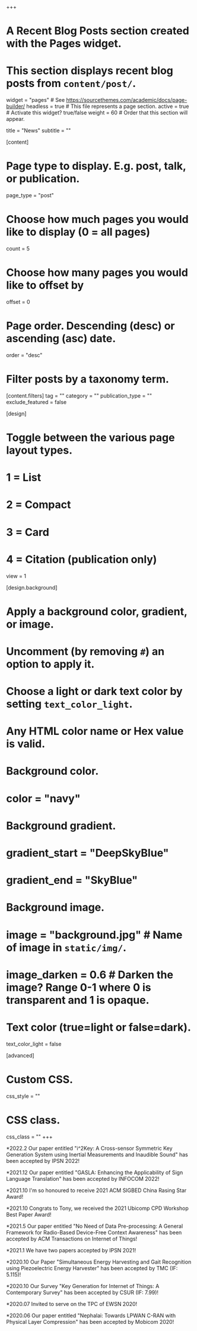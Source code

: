 +++
# A Recent Blog Posts section created with the Pages widget.
# This section displays recent blog posts from `content/post/`.

widget = "pages"  # See https://sourcethemes.com/academic/docs/page-builder/
headless = true  # This file represents a page section.
active = true  # Activate this widget? true/false
weight = 60  # Order that this section will appear.

title = "News"
subtitle = ""

[content]
  # Page type to display. E.g. post, talk, or publication.
  page_type = "post"
  
  # Choose how much pages you would like to display (0 = all pages)
  count = 5
  
  # Choose how many pages you would like to offset by
  offset = 0

  # Page order. Descending (desc) or ascending (asc) date.
  order = "desc"

  # Filter posts by a taxonomy term.
  [content.filters]
    tag = ""
    category = ""
    publication_type = ""
    exclude_featured = false
  
[design]
  # Toggle between the various page layout types.
  #   1 = List
  #   2 = Compact
  #   3 = Card
  #   4 = Citation (publication only)
  view = 1
  
[design.background]
  # Apply a background color, gradient, or image.
  #   Uncomment (by removing `#`) an option to apply it.
  #   Choose a light or dark text color by setting `text_color_light`.
  #   Any HTML color name or Hex value is valid.
  
  # Background color.
  # color = "navy"
  
  # Background gradient.
  # gradient_start = "DeepSkyBlue"
  # gradient_end = "SkyBlue"
  
  # Background image.
  # image = "background.jpg"  # Name of image in `static/img/`.
  # image_darken = 0.6  # Darken the image? Range 0-1 where 0 is transparent and 1 is opaque.

  # Text color (true=light or false=dark).
  text_color_light = false  
  
[advanced]
 # Custom CSS. 
 css_style = ""
 
 # CSS class.
 css_class = ""
+++ 

*2022.2 Our paper entitled "i^2Key: A Cross-sensor Symmetric Key Generation System using Inertial Measurements and Inaudible Sound" has been accepted by IPSN 2022!

*2021.12 Our paper entitled "GASLA: Enhancing the Applicability of Sign Language Translation" has been accepted by INFOCOM 2022!

*2021.10  I'm so honoured to receive 2021 ACM SIGBED China Rasing Star Award!

*2021.10  Congrats to Tony, we received the 2021 Ubicomp CPD Workshop Best Paper Award!

*2021.5  Our paper entitled "No Need of Data Pre-processing: A General Framework for Radio-Based Device-Free Context Awareness" has been accepted by ACM Transactions on Internet of Things!

*2021.1  We have two papers accepted by IPSN 2021!

*2020.10 Our Paper "Simultaneous Energy Harvesting and Gait Recognition using Piezoelectric Energy Harvester" has been accepted by TMC (IF: 5.115)!

*2020.10 Our Survey "Key Generation for Internet of Things: A Contemporary Survey" has been accepted by CSUR (IF: 7.99)!

*2020.07 Invited to serve on the TPC of EWSN 2020!

*2020.06 Our paper entitled "Nephalai: Towards LPWAN C-RAN with Physical Layer Compression" has been accepted by Mobicom 2020!